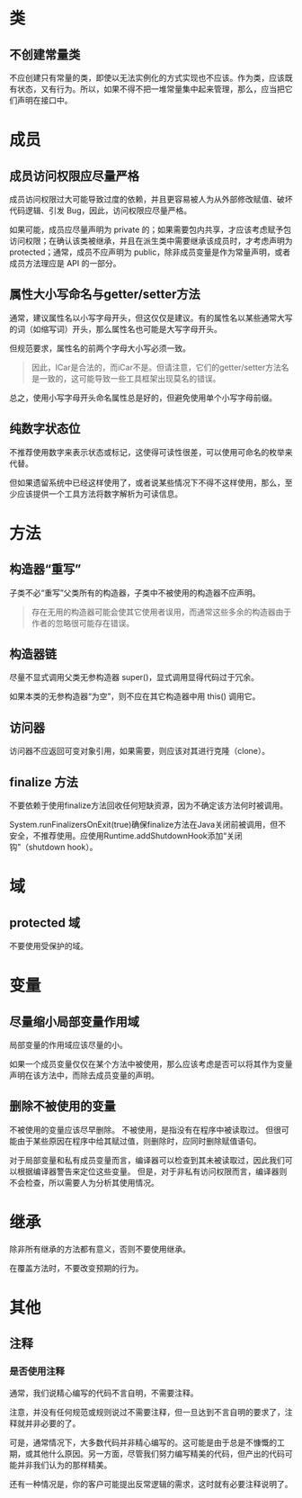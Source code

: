 # 类

## 不创建常量类

不应创建只有常量的类，即使以无法实例化的方式实现也不应该。作为类，应该既有状态，又有行为。所以，如果不得不把一堆常量集中起来管理，那么，应当把它们声明在接口中。

# 成员

## 成员访问权限应尽量严格

成员访问权限过大可能导致过度的依赖，并且更容易被人为从外部修改赋值、破坏代码逻辑、引发 Bug，因此，访问权限应尽量严格。

如果可能，成员应尽量声明为 private 的；如果需要包内共享，才应该考虑赋予包访问权限；在确认该类被继承，并且在派生类中需要继承该成员时，才考虑声明为 protected；通常，成员不应声明为 public，除非成员变量是作为常量声明，或者成员方法理应是 API 的一部分。

## 属性大小写命名与getter/setter方法

通常，建议属性名以小写字母开头，但这仅仅是建议。有的属性名以某些通常大写的词（如缩写词）开头，那么属性名也可能是大写字母开头。

但规范要求，属性名的前两个字母大小写必须一致。

> 因此，ICar是合法的，而iCar不是。但请注意，它们的getter/setter方法名是一致的，这可能导致一些工具框架出现莫名的错误。

总之，使用小写字母开头命名属性总是好的，但避免使用单个小写字母前缀。

## 纯数字状态位

不推荐使用数字来表示状态或标记，这使得可读性很差，可以使用可命名的枚举来代替。

但如果遗留系统中已经这样使用了，或者说某些情况下不得不这样使用，那么，至少应该提供一个工具方法将数字解析为可读信息。

# 方法

## 构造器“重写”

子类不必“重写”父类所有的构造器，子类中不被使用的构造器不应声明。

> 存在无用的构造器可能会使其它使用者误用，而通常这些多余的构造器由于作者的忽略很可能存在错误。

## 构造器链

尽量不显式调用父类无参构造器 super()，显式调用显得代码过于冗余。

如果本类的无参构造器“为空”，则不应在其它构造器中用 this() 调用它。

## 访问器

访问器不应返回可变对象引用，如果需要，则应该对其进行克隆（clone）。

## finalize 方法

不要依赖于使用finalize方法回收任何短缺资源，因为不确定该方法何时被调用。

System.runFinalizersOnExit(true)确保finalize方法在Java关闭前被调用，但不安全，不推荐使用。应使用Runtime.addShutdownHook添加“关闭钩”（shutdown hook）。

# 域

## protected 域

不要使用受保护的域。

# 变量

## 尽量缩小局部变量作用域

局部变量的作用域应该尽量的小。

如果一个成员变量仅仅在某个方法中被使用，那么应该考虑是否可以将其作为变量声明在该方法中，而除去成员变量的声明。

## 删除不被使用的变量

不被使用的变量应该尽早删除。
不被使用，是指没有在程序中被读取过。
但很可能由于某些原因在程序中给其赋过值，则删除时，应同时删除赋值语句。

对于局部变量和私有成员变量而言，编译器可以检查到其未被读取过，因此我们可以根据编译器警告来定位这些变量。
但是，对于非私有访问权限而言，编译器则不会检查，所以需要人为分析其使用情况。

# 继承

除非所有继承的方法都有意义，否则不要使用继承。

在覆盖方法时，不要改变预期的行为。

# 其他

## 注释

### 是否使用注释

通常，我们说精心编写的代码不言自明，不需要注释。

注意，并没有任何规范或规则说过不需要注释，但一旦达到不言自明的要求了，注释就并非必要的了。

可是，通常情况下，大多数代码并非精心编写的。这可能是由于总是不慷慨的工期，或其他什么原因。另一方面，尽管我们努力编写精美的代码，但产出的代码可能并非我们认为的那样精美。

还有一种情况是，你的客户可能提出反常逻辑的需求，这时就有必要注释说明了。



